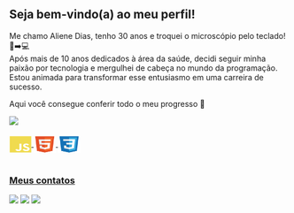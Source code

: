## Seja bem-vindo(a) ao meu perfil! 

Me chamo Aliene Dias, tenho 30 anos e troquei o microscópio pelo teclado! 🔬➡️💻 
<br>
Após mais de 10 anos dedicados à área da saúde, decidi seguir minha paixão por tecnologia e mergulhei de cabeça no mundo da programação. <br> 
Estou animada para transformar esse entusiasmo em uma carreira de sucesso.

Aqui você consegue conferir todo o meu progresso 🚀

 <div>
   <a href="https://github.com/alienedias">
 
   <img height="180em" src="https://github-readme-stats.vercel.app/api/top-langs/?username=alienedias&layout=compact&langs_count=6&theme=tokyonight"/>
</div>
    
<div style="display: inline_block"><br>
  <img align="center" alt="Js" height="30" width="40" src="https://raw.githubusercontent.com/devicons/devicon/master/icons/javascript/javascript-plain.svg">
  <img align="center" alt="HTML" height="30" width="40" src="https://raw.githubusercontent.com/devicons/devicon/master/icons/html5/html5-original.svg">
  <img align="center" alt="CSS" height="30" width="40" src="https://raw.githubusercontent.com/devicons/devicon/master/icons/css3/css3-original.svg">
</div>
 
<br>
 
### Meus contatos 
 
<div> 
  <a href="https://instagram.com/alienedias" target="_blank"><img src="https://img.shields.io/badge/-Instagram-%23E4405F?style=for-the-badge&logo=instagram&logoColor=white" target="_blank"></a>
  <a href = "mailto:alienedias@gmail.com"><img src="https://img.shields.io/badge/-Gmail-%23333?style=for-the-badge&logo=gmail&logoColor=white" target="_blank"></a>
  <a href="https://www.linkedin.com/in/alienedias" target="_blank"><img src="https://img.shields.io/badge/-LinkedIn-%230077B5?style=for-the-badge&logo=linkedin&logoColor=white" target="_blank"></a>
</div>
